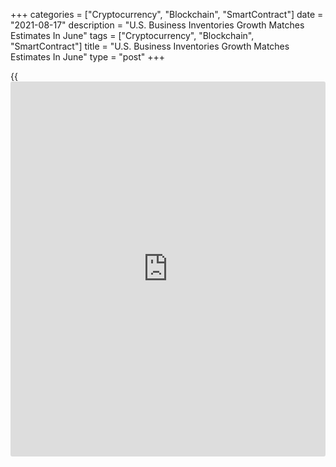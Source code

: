 +++
categories = ["Cryptocurrency", "Blockchain", "SmartContract"]
date = "2021-08-17"
description = "U.S. Business Inventories Growth Matches Estimates In June"
tags = ["Cryptocurrency", "Blockchain", "SmartContract"]
title = "U.S. Business Inventories Growth Matches Estimates In June"
type = "post"
+++

{{<iframe id="large-banner" src="https://www.bounty.group/#slide=17.0" width="100%" height="600" scrolling="no" style="border: 0px solid rgb(216, 221, 230); border-radius: 3px;">}}

The Commerce Department released a report on Tuesday showing
[business][1] inventories in the U.S. increased in line with economist
estimates in the month of June.

The report said business inventories climbed by 0.8 percent in June
after rising by an upwardly revised 0.6 percent in May.

Economists had expected business inventories to increase by 0.8 percent
compared to the 0.5 percent growth originally reported for the previous
month.

Wholesale and manufacturing inventories shot up by 1.1 percent and 1.0
percent, respectively, while retail inventories rose by 0.3 percent.

Meanwhile, the Commerce Department said business sales jumped by 1.4
percent in June after edging down by 0.2 percent in May.

Wholesale and manufacturing sales surged up by 2.0 percent and 1.6
percent, respectively, while retail sales increased by 0.5 percent.

With sales climbed by more than inventories, the total business
inventories/sales ratio edged down to 1.25 in June from 1.26 in May.

For comments and feedback [contact](https://www.playgroundfx.com/contact/): editorial@rtt[news](https://www.letsplayfx.com/blog/forex-news-website/).com

[Economic News][2]

 **What parts of the world are seeing the best (and worst) economic
performances lately? Click[here][3] to check out our [Econ Scorecard][3]
and find out! See up-to-the-moment [ranking](https://www.playgroundfx.com/blog/crypto-exchange-ranking/)s for the best and worst
performers in [GDP][4], [unemployment rate][5], [inflation][6] and much
more.**

   1. www.rtt[news](https://www.letsplayfx.com/blog/forex-news-website/).com/Content/Business.aspx
   2. www.rtt[news](https://www.letsplayfx.com/blog/forex-news-website/).com/Content/EconomicNews.aspx
   3. www.rtt[news](https://www.letsplayfx.com/blog/forex-news-website/).com/economic-scorecard/world-rank/PPI/highest-performance.aspx
   4. www.rtt[news](https://www.letsplayfx.com/blog/forex-news-website/).com/economic-scorecard/world-rank/GDP/highest-performance.aspx
   5. www.rtt[news](https://www.letsplayfx.com/blog/forex-news-website/).com/economic-scorecard/world-rank/unemployment-rate/lowest-performance.aspx
   6. www.rtt[news](https://www.letsplayfx.com/blog/forex-news-website/).com/economic-scorecard/world-rank/CPI/highest-performance.aspx